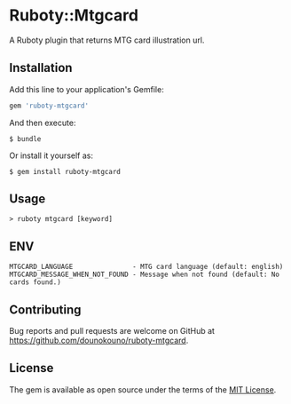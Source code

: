 # Ruboty::Mtgcard

A Ruboty plugin that returns MTG card illustration url.

## Installation

Add this line to your application's Gemfile:

```ruby
gem 'ruboty-mtgcard'
```

And then execute:

```
$ bundle
```

Or install it yourself as:

```
$ gem install ruboty-mtgcard
```

## Usage

```
> ruboty mtgcard [keyword]
```

## ENV

```
MTGCARD_LANGUAGE               - MTG card language (default: english)
MTGCARD_MESSAGE_WHEN_NOT_FOUND - Message when not found (default: No cards found.)
```

## Contributing

Bug reports and pull requests are welcome on GitHub at https://github.com/dounokouno/ruboty-mtgcard.

## License

The gem is available as open source under the terms of the [MIT License](http://opensource.org/licenses/MIT).
